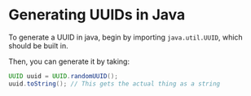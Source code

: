 # Generating UUIDs in Java

To generate a UUID in java, begin by importing `java.util.UUID`, which should be built in.

Then, you can generate it by taking:

```java
UUID uuid = UUID.randomUUID();
uuid.toString(); // This gets the actual thing as a string
```